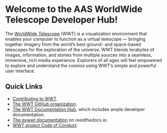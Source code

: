 # Welcome to the AAS WorldWide Telescope Developer Hub!

The [WorldWide Telescope](http://www.worldwidetelescope.org/) (WWT) is a
visualization environment that enables your computer to function as a virtual
telescope — bringing together imagery from the world’s best ground- and
space-based telescopes for the exploration of the universe. WWT blends
terabytes of images, information, and stories from multiple sources into a
seamless, immersive, rich media experience. Explorers of all ages will feel
empowered to explore and understand the cosmos using WWT’s simple and powerful
user interface.

## Quick Links

- [Contributing to WWT](./CONTRIBUTING.md).
- [The WWT GitHub organization](https://github.com/WorldWideTelescope).
- [The WWT Documentation Hub](https://worldwidetelescope.github.io/wwt-documentation),
  which includes ample developer documentation.
- [The pywwt documentation](https://pywwt.readthedocs.io/en/stable/) on
  *readthedocs.io*.
- [WWT project Code of Conduct](https://worldwidetelescope.github.io/wwt-documentation/code-of-conduct/).
